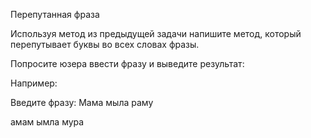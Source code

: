 Перепутанная фраза

Используя метод из предыдущей задачи напишите метод, который перепутывает буквы во всех словах фразы.

Попросите юзера ввести фразу и выведите результат:

Например:

Введите фразу:
Мама мыла раму

амам ымла мура
